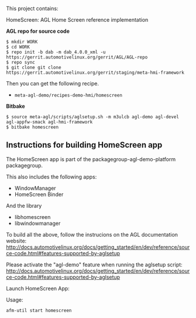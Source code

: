 This project contains:

HomeScreen: AGL Home Screen reference implementation

**AGL repo for source code**

```
$ mkdir WORK
$ cd WORK
$ repo init -b dab -m dab_4.0.0_xml -u https://gerrit.automotivelinux.org/gerrit/AGL/AGL-repo
$ repo sync
$ git clone git clone https://gerrit.automotivelinux.org/gerrit/staging/meta-hmi-framework

```

Then you can get the following recipe.

* `meta-agl-demo/recipes-demo-hmi/homescreen`


**Bitbake**

```
$ source meta-agl/scripts/aglsetup.sh -m m3ulcb agl-demo agl-devel agl-appfw-smack agl-hmi-framework
$ bitbake homescreen
```

Instructions for building HomeScreen app
----------------------------------------

The HomeScreen app is part of the
packagegroup-agl-demo-platform
packagegroup.

This also includes the following apps:
- WindowManager
- HomeScreen Binder

And the library
- libhomescreen
- libwindowmanager


To build all the above, follow the instrucions on the AGL
documentation website:
http://docs.automotivelinux.org/docs/getting_started/en/dev/reference/source-code.html#features-supported-by-aglsetup

Please activate the "agl-demo" feature when running the aglsetup script:
http://docs.automotivelinux.org/docs/getting_started/en/dev/reference/source-code.html#features-supported-by-aglsetup


Launch HomeScreen App:

Usage:

```
afm-util start homescreen
```

